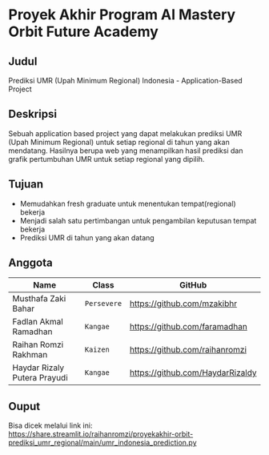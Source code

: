 # Proyek Akhir Program AI Mastery Orbit Future Academy

## Judul
Prediksi UMR (Upah Minimum Regional) Indonesia - Application-Based Project

## Deskripsi
Sebuah application based project yang dapat melakukan prediksi UMR (Upah Minimum Regional) untuk setiap regional di tahun yang akan mendatang. Hasilnya berupa web yang menampilkan hasil prediksi dan grafik pertumbuhan UMR untuk setiap regional yang dipilih.

## Tujuan
- Memudahkan fresh graduate untuk menentukan tempat(regional) bekerja
- Menjadi salah satu pertimbangan untuk pengambilan keputusan tempat bekerja
- Prediksi UMR di tahun yang akan datang

## Anggota
| Name                         | Class       | GitHub                           |
| ---------------------------- | ----------- | -------------------------------- |
| Musthafa Zaki Bahar          | `Persevere` | https://github.com/mzakibhr      |
| Fadlan Akmal Ramadhan        | `Kangae`    | https://github.com/faramadhan    |
| Raihan Romzi Rakhman         | `Kaizen`    | https://github.com/raihanromzi   |
| Haydar Rizaly Putera Prayudi | `Kangae`    | https://github.com/HaydarRizaldy |

## Ouput
Bisa dicek melalui link ini:
https://share.streamlit.io/raihanromzi/proyekakhir-orbit-prediksi_umr_regional/main/umr_indonesia_prediction.py
